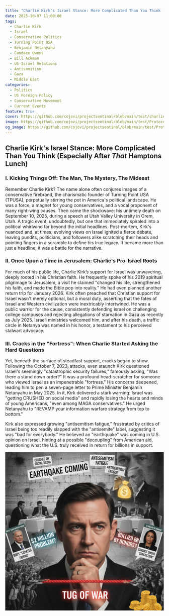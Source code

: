 ```yaml
---
title: "Charlie Kirk's Israel Stance: More Complicated Than You Think (Especially After *That* Hamptons Lunch)"
date: 2025-10-07 11:00:00
tags:
  - Charlie Kirk
  - Israel
  - Conservative Politics
  - Turning Point USA
  - Benjamin Netanyahu
  - Candace Owens
  - Bill Ackman
  - US-Israel Relations
  - Antisemitism
  - Gaza
  - Middle East
categories:
  - Politics
  - US Foreign Policy
  - Conservative Movement
  - Current Events
feature: true
cover: https://github.com/cojovi/projectsentinal/blob/main/test/charliek.png?raw=true
image: https://github.com/cojovi/projectsentinal/blob/main/test/ProtocolSentinelbanner.png?raw=true
og_image: https://github.com/cojovi/projectsentinal/blob/main/test/ProtocolSentinelbanner.png?raw=true
---
```


## Charlie Kirk's Israel Stance: More Complicated Than You Think (Especially After *That* Hamptons Lunch)

### I. Kicking Things Off: The Man, The Mystery, The Mideast

Remember Charlie Kirk? The name alone often conjures images of a conservative firebrand, the charismatic founder of Turning Point USA (TPUSA), perpetually stirring the pot in America's political landscape. He was a force, a magnet for young conservatives, and a vocal proponent of many right-wing causes. Then came the shockwave: his untimely death on September 10, 2025, during a speech at Utah Valley University in Orem, Utah. A tragic event, undoubtedly, but one that immediately spiraled into a political whirlwind far beyond the initial headlines. Post-mortem, Kirk's nuanced and, at times, evolving views on Israel ignited a fierce debate, leaving pundits, politicians, and followers alike scratching their heads and pointing fingers in a scramble to define his true legacy. It became more than just a headline; it was a battle for the narrative.

### II. Once Upon a Time in Jerusalem: Charlie's Pro-Israel Roots

For much of his public life, Charlie Kirk’s support for Israel was unwavering, deeply rooted in his Christian faith. He frequently spoke of his 2019 spiritual pilgrimage to Jerusalem, a visit he claimed "changed his life, strengthened his faith, and made the Bible pop into reality." He had even planned another return trip for January 2026. Kirk often preached that Christian support for Israel wasn't merely optional, but a moral duty, asserting that the fates of Israel and Western civilization were inextricably intertwined. He was a public warrior for the cause, consistently defending Israel on challenging college campuses and rejecting allegations of starvation in Gaza as recently as July 2025. Israeli ministries welcomed him, and after his death, a traffic circle in Netanya was named in his honor, a testament to his perceived stalwart advocacy.

### III. Cracks in the "Fortress": When Charlie Started Asking the Hard Questions

Yet, beneath the surface of steadfast support, cracks began to show. Following the October 7, 2023, attacks, even staunch Kirk questioned Israel's seemingly "catastrophic security failures," famously asking, "Was there a stand down order?" It was a profound head-scratcher for someone who viewed Israel as an impenetrable "fortress." His concerns deepened, leading him to pen a seven-page letter to Prime Minister Benjamin Netanyahu in May 2025. In it, Kirk delivered a stark warning: Israel was "getting CRUSHED on social media" and rapidly losing the hearts and minds of young Americans, "even among MAGA conservatives." He urged Netanyahu to "REVAMP your information warfare strategy from top to bottom."

Kirk also expressed growing "antisemitism fatigue," frustrated by critics of Israel being too readily slapped with the "antisemite" label, suggesting it was "bad for everybody." He believed an "earthquake" was coming in U.S. opinion on Israel, hinting at a possible "decoupling" from American aid, questioning what the U.S. truly received in return for billions in support.

![Charlie Kirk's Tug of War](https://github.com/cojovi/projectsentinal/blob/main/test/charliek.png?raw=true)

